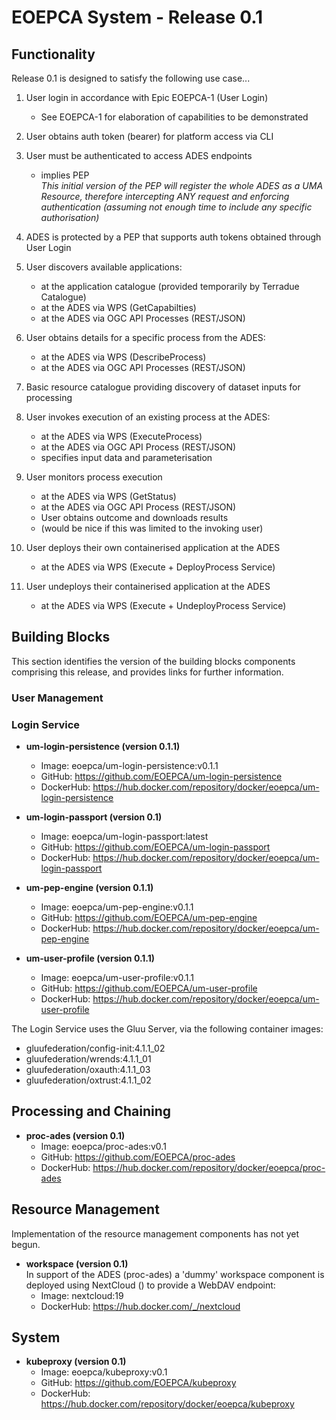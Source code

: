 # EOEPCA System - Release 0.1

## Functionality

Release 0.1 is designed to satisfy the following use case...

1. User login in accordance with Epic EOEPCA-1 (User Login)
   * See EOEPCA-1 for elaboration of capabilities to be demonstrated

1. User obtains auth token (bearer) for platform access via CLI

1. User must be authenticated to access ADES endpoints
   * implies PEP<br>
   _This initial version of the PEP will register the whole ADES as a UMA Resource, therefore intercepting ANY request and enforcing authentication (assuming not enough time to include any specific authorisation)_

1. ADES is protected by a PEP that supports auth tokens obtained through User Login

1. User discovers available applications:
   * at the application catalogue (provided temporarily by Terradue Catalogue)
   * at the ADES via WPS (GetCapabilties)
   * at the ADES via OGC API Processes (REST/JSON)

1. User obtains details for a specific process from the ADES:
   * at the ADES via WPS (DescribeProcess)
   * at the ADES via OGC API Processes (REST/JSON)

1. Basic resource catalogue providing discovery of dataset inputs for processing

1. User invokes execution of an existing process at the ADES:
   * at the ADES via WPS (ExecuteProcess)
   * at the ADES via OGC API Process (REST/JSON)
   * specifies input data and parameterisation

1. User monitors process execution
   * at the ADES via WPS (GetStatus)
   * at the ADES via OGC API Process (REST/JSON)
   * User obtains outcome and downloads results
   * (would be nice if this was limited to the invoking user)

1. User deploys their own containerised application at the ADES
   * at the ADES via WPS (Execute + DeployProcess Service)

1. User undeploys their containerised application at the ADES
   * at the ADES via WPS (Execute + UndeployProcess Service)

## Building Blocks

This section identifies the version of the building blocks components comprising this release, and provides links for further information.

### User Management

### Login Service

* **um-login-persistence (version 0.1.1)**
  * Image: eoepca/um-login-persistence:v0.1.1
  * GitHub: https://github.com/EOEPCA/um-login-persistence
  * DockerHub: https://hub.docker.com/repository/docker/eoepca/um-login-persistence

* **um-login-passport (version 0.1)**
  * Image: eoepca/um-login-passport:latest
  * GitHub: https://github.com/EOEPCA/um-login-passport
  * DockerHub: https://hub.docker.com/repository/docker/eoepca/um-login-passport

* **um-pep-engine (version 0.1.1)**
  * Image: eoepca/um-pep-engine:v0.1.1
  * GitHub: https://github.com/EOEPCA/um-pep-engine
  * DockerHub: https://hub.docker.com/repository/docker/eoepca/um-pep-engine

* **um-user-profile (version 0.1.1)**
  * Image: eoepca/um-user-profile:v0.1.1
  * GitHub: https://github.com/EOEPCA/um-user-profile
  * DockerHub: https://hub.docker.com/repository/docker/eoepca/um-user-profile

The Login Service uses the Gluu Server, via the following container images:
* gluufederation/config-init:4.1.1_02
* gluufederation/wrends:4.1.1_01
* gluufederation/oxauth:4.1.1_03
* gluufederation/oxtrust:4.1.1_02

## Processing and Chaining

* **proc-ades (version 0.1)**
  * Image: eoepca/proc-ades:v0.1
  * GitHub: https://github.com/EOEPCA/proc-ades
  * DockerHub: https://hub.docker.com/repository/docker/eoepca/proc-ades

## Resource Management

Implementation of the resource management components has not yet begun.

* **workspace (version 0.1)**<br>
In support of the ADES (proc-ades) a 'dummy' workspace component is deployed using NextCloud () to provide a WebDAV endpoint:
  * Image: nextcloud:19
  * DockerHub: https://hub.docker.com/_/nextcloud

## System

* **kubeproxy (version 0.1)**
  * Image: eoepca/kubeproxy:v0.1
  * GitHub: https://github.com/EOEPCA/kubeproxy
  * DockerHub: https://hub.docker.com/repository/docker/eoepca/kubeproxy
